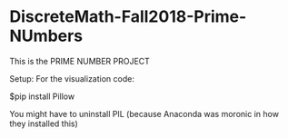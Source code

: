 # DiscreteMath-Fall2018-Prime-NUmbers


This is the PRIME NUMBER PROJECT

Setup: For the visualization code:

$pip install Pillow


You might have to uninstall PIL (because Anaconda was moronic in how they installed this)


